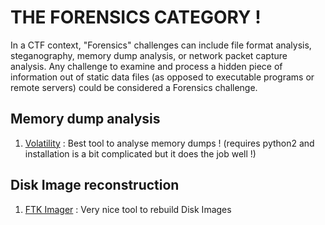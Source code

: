 # THE FORENSICS CATEGORY !

In a CTF context, "Forensics" challenges can include file format analysis, steganography, memory dump analysis, or network packet capture analysis. Any challenge to examine and process a hidden piece of information out of static data files (as opposed to executable programs or remote servers) could be considered a Forensics challenge.

## Memory dump analysis
1) [Volatility](https://www.volatilityfoundation.org/) : Best tool to analyse memory dumps ! (requires python2 and installation is a bit complicated but it does the job well !)

## Disk Image reconstruction
1) [FTK Imager](https://www.exterro.com/ftk-imager) : Very nice tool to rebuild Disk Images
